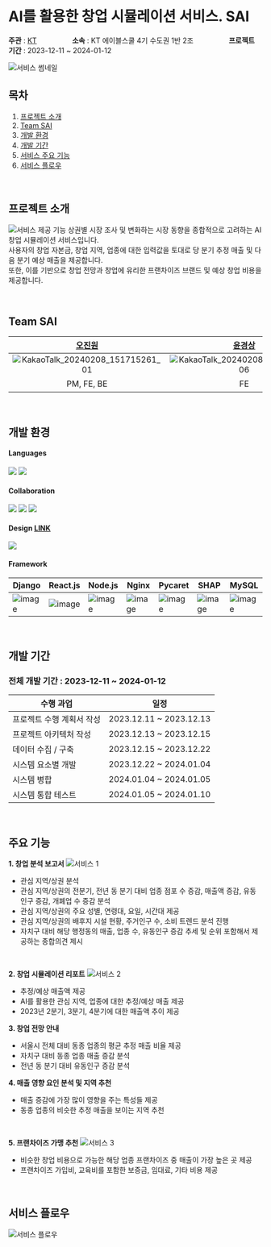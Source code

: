 # AI를 활용한 창업 시뮬레이션 서비스. SAI
**주관** : [KT](https://aivle.kt.co.kr/home/main/indexMain)　　　　　**소속** : KT 에이블스쿨 4기 수도권 1반 2조　　　　　**프로젝트 기간** : 2023-12-11 ~ 2024-01-12

![서비스 썸네일](https://github.com/KT-AIvle-4th-Big-Project-Team2/SAI/assets/69211032/caf7fc1f-3abc-4f3f-a303-5c4c6e7bb66d)

## 목차
1. [프로젝트 소개](#프로젝트-소개)
2. [Team SAI](#team-sai)
3. [개발 환경](#개발-환경)
4. [개발 기간](#개발-기간)
5. [서비스 주요 기능](#주요-기능)
6. [서비스 플로우](#서비스-플로우)

<br>

## 프로젝트 소개
![서비스 제공 기능](https://github.com/KT-AIvle-4th-Big-Project-Team2/SAI/assets/69211032/7e14edf5-f51e-48ab-b598-c71b5a6c04f7)
상권별 시장 조사 및 변화하는 시장 동향을 종합적으로 고려하는 AI 창업 시뮬레이션 서비스입니다. <br>
사용자의 창업 자본금, 창업 지역, 업종에 대한 입력값을 토대로 당 분기 추정 매출 및 다음 분기 예상 매출을 제공합니다. <br> 
또한, 이를 기반으로 창업 전망과 창업에 유리한 프랜차이즈 브랜드 및 예상 창업 비용을 제공합니다.

<br>

## Team SAI
| [오진원](https://github.com/jinwon97) | [윤경상](https://github.com/LVNAo) | [김수현](https://github.com/dduniverse) | [신진한](https://github.com/newdark7749) | [안예린](https://github.com/girlwcode) | [김수환](https://github.com/kimsuhwan1024) | [이웅희](https://github.com/noon772) |
| :---: | :---: | :---: | :---: | :---: | :---: | :---: |
| ![KakaoTalk_20240208_151715261_01](https://github.com/KT-AIvle-4th-Big-Project-Team2/project-file/assets/101264299/7ec1a3b4-8ab5-4b80-baf8-d790f6bc591d) | ![KakaoTalk_20240208_151715261_06](https://github.com/KT-AIvle-4th-Big-Project-Team2/project-file/assets/101264299/1a0853ed-25d1-4468-bfbb-d67f38df4802) | ![KakaoTalk_20240208_151715261_05](https://github.com/KT-AIvle-4th-Big-Project-Team2/project-file/assets/101264299/d7c77b14-f5b7-42a5-84cf-751e8a88020c) | ![KakaoTalk_20240208_151715261](https://github.com/KT-AIvle-4th-Big-Project-Team2/project-file/assets/101264299/b8ac8a4c-4e69-432e-ba06-c74389e5149d) | ![KakaoTalk_20240208_151715261_03](https://github.com/KT-AIvle-4th-Big-Project-Team2/project-file/assets/101264299/4525f751-cdce-4e6a-9273-af9c91f6f565) | ![KakaoTalk_20240208_151715261_04](https://github.com/KT-AIvle-4th-Big-Project-Team2/project-file/assets/101264299/1a5c74c2-60f0-4a69-af90-a24070da78f2) | ![KakaoTalk_20240208_151715261_02](https://github.com/KT-AIvle-4th-Big-Project-Team2/project-file/assets/101264299/24c06ef4-40f6-403e-9401-fd917165d03b) |
| PM, FE, BE | FE | AI, 기획 | AI, FE | AI, 기획 | BE | BE |

<br>

## 개발 환경

#### Languages
<img src="https://img.shields.io/badge/python-3776AB?style=for-the-badge&logo=python&logoColor=white"> <img src="https://img.shields.io/badge/javascript-F7DF1E?style=for-the-badge&logo=javascript&logoColor=black">

#### Collaboration
<img src="https://img.shields.io/badge/git-F05032?style=for-the-badge&logo=git&logoColor=white"> <img src="https://img.shields.io/badge/github-181717?style=for-the-badge&logo=github&logoColor=white"> <img src="https://img.shields.io/badge/notion-A0A0A0?style=for-the-badge&logo=Notion&logoColor=white">

#### Design  [LINK](https://www.figma.com/file/U0uTpgiXIUa6FuXKDaLC8Q/SAI-UI-Design?type=design&node-id=0%3A1&mode=design&t=qNAM5Fid9lRJWpFT-1)
<img src="https://img.shields.io/badge/figma-FF80CD?style=for-the-badge&logo=Figma&logoColor=white"> 

#### Framework
| Django | React.js | Node.js | Nginx | Pycaret | SHAP | MySQL | 
| --- | --- | --- | --- | --- | --- | --- |
| ![image](https://github.com/KT-AIvle-4th-Big-Project-Team2/project-file/assets/101264299/68647621-04a4-4ba7-8797-2635b1924acb)  | ![image](https://github.com/KT-AIvle-4th-Big-Project-Team2/project-file/assets/101264299/1ab66dd0-738b-42ba-bf04-d43b006122e9) |  ![image](https://github.com/KT-AIvle-4th-Big-Project-Team2/project-file/assets/101264299/ea22962a-aeaf-4025-8009-89224f82a95e) | ![image](https://github.com/KT-AIvle-4th-Big-Project-Team2/project-file/assets/101264299/42278f41-d98b-44fc-9cdd-878bfd66d174) | ![image](https://github.com/KT-AIvle-4th-Big-Project-Team2/project-file/assets/101264299/6be4a52d-cdf8-4c5d-b890-dc1dde3c6d69) | ![image](https://github.com/KT-AIvle-4th-Big-Project-Team2/project-file/assets/101264299/237d0376-b75b-4494-a929-aec3f58a7b66) | ![image](https://github.com/KT-AIvle-4th-Big-Project-Team2/project-file/assets/101264299/0ed84404-9cf8-40a7-96f2-1fecbc9814ed)

<br>

## 개발 기간
### 전체 개발 기간 : 2023-12-11 ~ 2024-01-12

| 수행 과업 | 일정 |
|---------------------------|---|
| 프로젝트 수행 계획서 작성 | 2023.12.11 ~ 2023.12.13  |
| 프로젝트 아키텍처 작성    | 2023.12.13 ~ 2023.12.15  |
| 데이터 수집 / 구축        | 2023.12.15 ~ 2023.12.22  |
| 시스템 요소별 개발        | 2023.12.22 ~ 2024.01.04  |
| 시스템 병합               | 2024.01.04 ~ 2024.01.05	 | 
| 시스템 통합 테스트        | 2024.01.05 ~ 2024.01.10  |

<br>

## 주요 기능
**1. 창업 분석 보고서**
![서비스 1](https://github.com/KT-AIvle-4th-Big-Project-Team2/SAI/assets/69211032/2e1cf0a5-b642-4588-ac9b-beb3cc85f8fa)
- 관심 지역/상권 분석
- 관심 지역/상권의 전분기, 전년 동 분기 대비 업종 점포 수 증감, 매출액 증감, 유동인구 증감, 개폐업 수 증감 분석
- 관심 지역/상권의 주요 성별, 연령대, 요일, 시간대 제공
- 관심 지역/상권의 배후지 시설 현황, 주거인구 수, 소비 트렌드 분석 진행
- 자치구 대비 해당 행정동의 매출, 업종 수, 유동인구 증감 추세 및 순위 포함해서 제공하는 종합의견 제시

<br>

**2. 창업 시뮬레이션 리포트**
![서비스 2](https://github.com/KT-AIvle-4th-Big-Project-Team2/SAI/assets/69211032/780a009b-ea79-46f3-b40a-c5a3bd8db075)
- 추정/예상 매출액 제공
- AI를 활용한 관심 지역, 업종에 대한 추정/예상 매출 제공
- 2023년 2분기, 3분기, 4분기에 대한 매출액 추이 제공  

**3. 창업 전망 안내**
- 서울시 전체 대비 동종 업종의 평균 추정 매출 비율 제공
- 자치구 대비 동종 업종 매출 증감 분석
- 전년 동 분기 대비 유동인구 증감 분석

**4. 매출 영향 요인 분석 및 지역 추천**
- 매출 증감에 가장 많이 영향을 주는 특성들 제공
- 동종 업종의 비슷한 추정 매출을 보이는 지역 추천

<br>

**5. 프랜차이즈 가맹 추천**
![서비스 3](https://github.com/KT-AIvle-4th-Big-Project-Team2/SAI/assets/69211032/af6b5fde-0601-471a-933a-26acff34ac38)
- 비슷한 창업 비용으로 가능한 해당 업종 프랜차이즈 중 매출이 가장 높은 곳 제공
- 프랜차이즈 가입비, 교육비를 포함한 보증금, 임대료, 기타 비용 제공 

<br>

## 서비스 플로우
![서비스 플로우](https://github.com/KT-AIvle-4th-Big-Project-Team2/SAI/assets/69211032/3f4c4012-d365-4094-b3ae-de278038c9c5)
